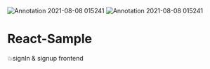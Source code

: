 ![Annotation 2021-08-08 015241](https://user-images.githubusercontent.com/73772718/131863051-f3a3c0fe-ab81-41e2-8ec2-e067f09d0607.png)
![Annotation 2021-08-08 015241](https://user-images.githubusercontent.com/73772718/131863078-c31ab26d-1003-43ce-bd05-416e5eab8eed.png)

# React-Sample
💥signIn &amp; signup frontend
